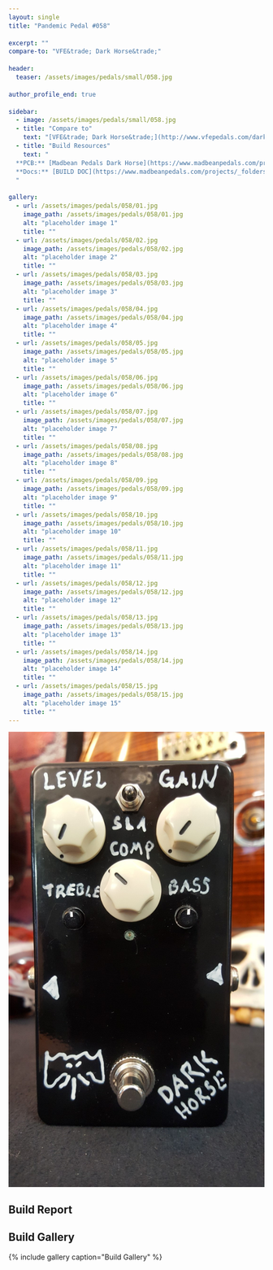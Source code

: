 ```yaml
---
layout: single
title: "Pandemic Pedal #058"

excerpt: ""
compare-to: "VFE&trade; Dark Horse&trade;"

header:
  teaser: /assets/images/pedals/small/058.jpg

author_profile_end: true

sidebar:
  - image: /assets/images/pedals/small/058.jpg
  - title: "Compare to"
    text: "[VFE&trade; Dark Horse&trade;](http://www.vfepedals.com/dark-horse.html)"
  - title: "Build Resources"
    text: "
  **PCB:** [Madbean Pedals Dark Horse](https://www.madbeanpedals.com/projects/index.html)<br>
  **Docs:** [BUILD DOC](https://www.madbeanpedals.com/projects/_folders/VFE/docs/VFE_DarkHorse.zip)
  "

gallery:
  - url: /assets/images/pedals/058/01.jpg
    image_path: /assets/images/pedals/058/01.jpg
    alt: "placeholder image 1"
    title: ""
  - url: /assets/images/pedals/058/02.jpg
    image_path: /assets/images/pedals/058/02.jpg
    alt: "placeholder image 2"
    title: ""
  - url: /assets/images/pedals/058/03.jpg
    image_path: /assets/images/pedals/058/03.jpg
    alt: "placeholder image 3"
    title: ""
  - url: /assets/images/pedals/058/04.jpg
    image_path: /assets/images/pedals/058/04.jpg
    alt: "placeholder image 4"
    title: ""
  - url: /assets/images/pedals/058/05.jpg
    image_path: /assets/images/pedals/058/05.jpg
    alt: "placeholder image 5"
    title: ""
  - url: /assets/images/pedals/058/06.jpg
    image_path: /assets/images/pedals/058/06.jpg
    alt: "placeholder image 6"
    title: ""
  - url: /assets/images/pedals/058/07.jpg
    image_path: /assets/images/pedals/058/07.jpg
    alt: "placeholder image 7"
    title: ""
  - url: /assets/images/pedals/058/08.jpg
    image_path: /assets/images/pedals/058/08.jpg
    alt: "placeholder image 8"
    title: ""
  - url: /assets/images/pedals/058/09.jpg
    image_path: /assets/images/pedals/058/09.jpg
    alt: "placeholder image 9"
    title: ""
  - url: /assets/images/pedals/058/10.jpg
    image_path: /assets/images/pedals/058/10.jpg
    alt: "placeholder image 10"
    title: ""
  - url: /assets/images/pedals/058/11.jpg
    image_path: /assets/images/pedals/058/11.jpg
    alt: "placeholder image 11"
    title: ""
  - url: /assets/images/pedals/058/12.jpg
    image_path: /assets/images/pedals/058/12.jpg
    alt: "placeholder image 12"
    title: ""
  - url: /assets/images/pedals/058/13.jpg
    image_path: /assets/images/pedals/058/13.jpg
    alt: "placeholder image 13"
    title: ""
  - url: /assets/images/pedals/058/14.jpg
    image_path: /assets/images/pedals/058/14.jpg
    alt: "placeholder image 14"
    title: ""
  - url: /assets/images/pedals/058/15.jpg
    image_path: /assets/images/pedals/058/15.jpg
    alt: "placeholder image 15"
    title: ""
---
```


[![header](/assets/images/pedals/058.jpg)](/assets/images/pedals/058.jpg)

## Build Report ##



## Build Gallery ##

{% include gallery caption="Build Gallery" %}